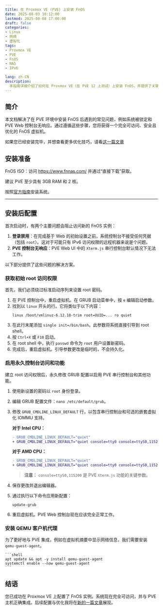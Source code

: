 ```yaml
---
title: 在 Proxmox VE (PVE) 上安装 FnOS
date: 2025-08-03 10:12:00
lastmod: 2025-08-08 17:00:00
draft: false
categories:
- Linux
- 网络
- 虚拟化
tags:
- Proxmox VE
- PVE
- FnOS
- NAS
- IPv6

lang: zh-CN
description:
  本指南详细介绍了如何在 Proxmox VE（在 PVE 12 上测试）上安装 FnOS，并提供了关键的安装后配置，以确保功能和性能。
---
```


## 简介

本文档解决了在 PVE 环境中安装 FnOS 后遇到的常见问题，例如系统被锁定和 PVE Web 控制台无响应。通过遵循这些步骤，您将获得一个完全可访问、安全且优化的 FnOS 虚拟机。

如果您已经安装完毕，并想查看更多优化技巧，请看[这一篇文章](../我有特别的-fnos-配置和使用技巧)

## 安装准备

FnOS ISO：访问 https://www.fnnas.com/ 并通过“直接下载”获取。

建议 PVE 至少具有 3GB RAM 和 2 核。

按照[官方指南](https://help.fnnas.com/articles/fnosV1/start/install-os.md)安装系统。

---

## 安装后配置

首次启动时，有两个主要问题会阻止访问新的 FnOS 实例：

1.  **登录禁用**：在完成基于 Web 的初始设置之前，系统控制台不接受任何凭据（包括 `root`）。这对于可能只有 IPv6 访问权限的远程机器来说是个问题。
2.  **PVE 控制台无响应**：PVE Web UI 中的 `Xterm.js` 串行控制台默认情况下无法工作。

以下部分提供了这些问题的解决方案。

### 获取初始 root 访问权限

首先，我们必须绕过标准启动序列来设置 root 密码。

1.  在 PVE 控制台中，重启虚拟机。在 GRUB 启动菜单中，按 `e` 编辑启动参数。
2.  找到以 `linux` 开头的行。它将类似于以下内容：
    ```
    linux /boot/vmlinuz-6.12.18-trim root=UUID=... ro quiet
    ```
3.  在此行末尾添加 `single init=/bin/bash`。此参数将系统直接引导到 root shell。
4.  按 `Ctrl+X` 或 `F10` 启动。
5.  在 root shell 中，执行 `passwd` 命令为 `root` 用户设置新密码。
6.  完成后，重启虚拟机。引导参数更改是临时的，不会持久化。

### 启用永久控制台访问和功能

建立 root 访问权限后，永久修改 GRUB 配置以启用 PVE 串行控制台和其他功能。

1.  使用新设置的密码以 `root` 身份登录。
2.  编辑 GRUB 配置文件：`nano /etc/default/grub`。
3.  修改 `GRUB_CMDLINE_LINUX_DEFAULT` 行，以包含串行控制台和可选的嵌套虚拟化 IOMMU 支持。

    **对于 Intel CPU：**
    ```diff
    - GRUB_CMDLINE_LINUX_DEFAULT="quiet"
    + GRUB_CMDLINE_LINUX_DEFAULT="quiet console=tty0 console=ttyS0,115200 intel_iommu=on iommu=pt"
    ```
    **对于 AMD CPU：**
    ```diff
    - GRUB_CMDLINE_LINUX_DEFAULT="quiet"
    + GRUB_CMDLINE_LINUX_DEFAULT="quiet console=tty0 console=ttyS0,115200 amd_iommu=on iommu=pt"
    ```
    > **注意：** `console=ttyS0,115200` 是 PVE `Xterm.js` 功能的关键参数。

4.  保存更改并退出编辑器。
5.  通过执行以下命令应用新配置：
    ```shell
    update-grub
    ```
6.  重启虚拟机。PVE Web 控制台现在应该完全正常工作。

### 安装 QEMU 客户机代理

为了更好地与 PVE 集成，例如在虚拟机摘要中显示网络信息，我们需要安装`qemu-guest-agent`。

    ```shell
    apt update && apt -y install qemu-guest-agent
    systemctl enable --now qemu-guest-agent
    ```


## 结语

您已成功在 Proxmox VE 上配置了 FnOS 实例。系统现在完全可访问，并与 PVE 主机正确集成。后续配置与优化我将在[新的一篇文章](../我有特别的-fnos-配置和使用技巧)展现。